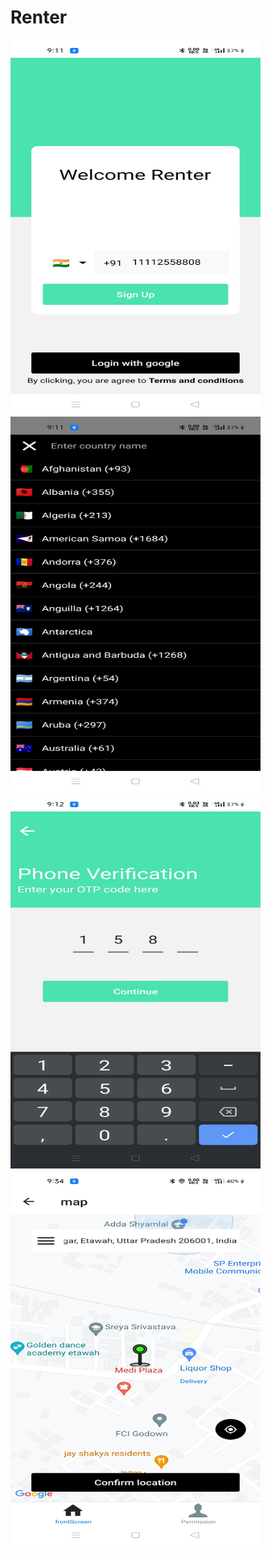 # Renter

<div style="display:flex , margin-right:10">
  <img src="/Readme/login.jpg" width="400" height="600" />
  <img src="/Readme/countyFlag.jpg" width="400" height="600" />
 <div>
   
 <div style="display:flex , margin-right:10">
  <img src="/Readme/otp.jpg" width="400" height="600" />
  <img src="/Readme/mapscreen.jpg" width="400" height="600" />
 <div>
